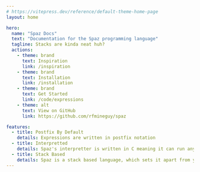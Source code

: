 ```yaml
---
# https://vitepress.dev/reference/default-theme-home-page
layout: home

hero:
  name: "Spaz Docs"
  text: "Documentation for the Spaz programming language"
  tagline: Stacks are kinda neat huh?
  actions:
    - theme: brand
      text: Inspiration
      link: /inspiration
    - theme: brand
      text: Installation
      link: /installation
    - theme: brand
      text: Get Started
      link: /code/expressions
    - theme: alt
      text: View on GitHub
      link: https://github.com/rfmineguy/spaz

features:
  - title: Postfix By Default
    details: Expressions are written in postfix notation
  - title: Interpretted
    details: Spaz's interpretter is written in C meaning it can run anywhere C can
  - title: Stack Based
    details: Spaz is a stack based language, which sets it apart from your typical C-like language
---
```

